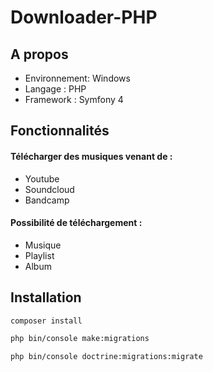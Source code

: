 ﻿# Downloader-PHP

## A propos
  - Environnement: Windows 
  - Langage : PHP
  - Framework :  Symfony 4

## Fonctionnalités
#### Télécharger des musiques venant de :

 - Youtube
 - Soundcloud
 - Bandcamp
 
#### Possibilité de téléchargement :

 - Musique
 - Playlist
 - Album
 
 
 
 ## Installation
 
 ```bash
composer install
 ```
 
  ```bash
php bin/console make:migrations
 ```
 
  ```bash
php bin/console doctrine:migrations:migrate
 ```
 

